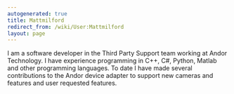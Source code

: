 ```yaml
---
autogenerated: true
title: Mattmilford
redirect_from: /wiki/User:Mattmilford
layout: page
---
```


I am a software developer in the Third Party Support team working at
Andor Technology. I have experience programming in C++, C\#, Python,
Matlab and other programming languages. To date I have made several
contributions to the Andor device adapter to support new cameras and
features and user requested features.
